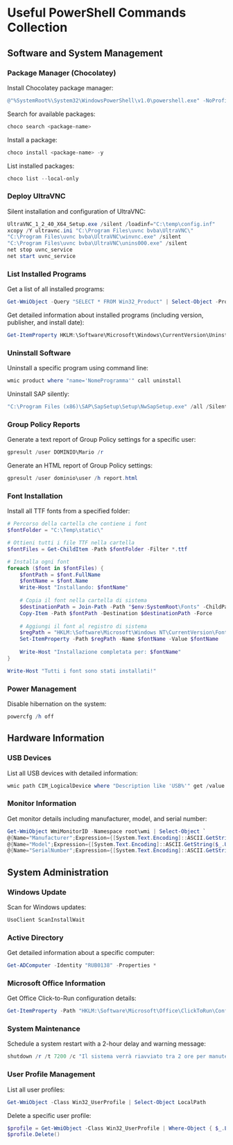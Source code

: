 # Useful PowerShell Commands Collection

## Software and System Management

### Package Manager (Chocolatey)
Install Chocolatey package manager:
```powershell
@"%SystemRoot%\System32\WindowsPowerShell\v1.0\powershell.exe" -NoProfile -InputFormat None -ExecutionPolicy Bypass -Command "iex ((New-Object System.Net.WebClient).DownloadString('https://chocolatey.org/install.ps1'))" && SET "PATH=%PATH%;%ALLUSERSPROFILE%\chocolatey\bin"
```

Search for available packages:
```powershell
choco search <package-name>
```

Install a package:
```powershell
choco install <package-name> -y
```

List installed packages:
```powershell
choco list --local-only
```

### Deploy UltraVNC
Silent installation and configuration of UltraVNC:
```powershell
UltraVNC_1_2_40_X64_Setup.exe /silent /loadinf="C:\temp\config.inf"
xcopy /Y ultravnc.ini "C:\Program Files\uvnc bvba\UltraVNC\"
"C:\Program Files\uvnc bvba\UltraVNC\winvnc.exe" /silent
"C:\Program Files\uvnc bvba\UltraVNC\unins000.exe" /silent
net stop uvnc_service
net start uvnc_service
```

### List Installed Programs
Get a list of all installed programs:
```powershell
Get-WmiObject -Query "SELECT * FROM Win32_Product" | Select-Object -Property Name
```

Get detailed information about installed programs (including version, publisher, and install date):
```powershell
Get-ItemProperty HKLM:\Software\Microsoft\Windows\CurrentVersion\Uninstall\* | Select-Object DisplayName, DisplayVersion, Publisher, InstallDate
```

### Uninstall Software
Uninstall a specific program using command line:
```powershell
wmic product where "name='NomeProgramma'" call uninstall
```

Uninstall SAP silently:
```powershell
"C:\Program Files (x86)\SAP\SapSetup\Setup\NwSapSetup.exe" /all /Silent /uninstall
```

### Group Policy Reports
Generate a text report of Group Policy settings for a specific user:
```powershell
gpresult /user DOMINIO\Mario /r
```

Generate an HTML report of Group Policy settings:
```powershell
gpresult /user dominio\user /h report.html
```

### Font Installation
Install all TTF fonts from a specified folder:
```powershell
# Percorso della cartella che contiene i font
$fontFolder = "C:\Temp\static\"

# Ottieni tutti i file TTF nella cartella
$fontFiles = Get-ChildItem -Path $fontFolder -Filter *.ttf

# Installa ogni font
foreach ($font in $fontFiles) {
    $fontPath = $font.FullName
    $fontName = $font.Name
    Write-Host "Installando: $fontName"
    
    # Copia il font nella cartella di sistema
    $destinationPath = Join-Path -Path "$env:SystemRoot\Fonts" -ChildPath $fontName
    Copy-Item -Path $fontPath -Destination $destinationPath -Force
    
    # Aggiungi il font al registro di sistema
    $regPath = "HKLM:\Software\Microsoft\Windows NT\CurrentVersion\Fonts"
    Set-ItemProperty -Path $regPath -Name $fontName -Value $fontName
    
    Write-Host "Installazione completata per: $fontName"
}

Write-Host "Tutti i font sono stati installati!"
```

### Power Management
Disable hibernation on the system:
```powershell
powercfg /h off
```

## Hardware Information

### USB Devices
List all USB devices with detailed information:
```powershell
wmic path CIM_LogicalDevice where "Description like 'USB%'" get /value
```

### Monitor Information
Get monitor details including manufacturer, model, and serial number:
```powershell
Get-WmiObject WmiMonitorID -Namespace root\wmi | Select-Object `
@{Name="Manufacturer";Expression={[System.Text.Encoding]::ASCII.GetString($_.ManufacturerName)}}, `
@{Name="Model";Expression={[System.Text.Encoding]::ASCII.GetString($_.UserFriendlyName)}}, `
@{Name="SerialNumber";Expression={[System.Text.Encoding]::ASCII.GetString($_.SerialNumberID)}}
```

## System Administration

### Windows Update
Scan for Windows updates:
```powershell
UsoClient ScanInstallWait
```

### Active Directory
Get detailed information about a specific computer:
```powershell
Get-ADComputer -Identity "RUB0138" -Properties *
```

### Microsoft Office Information
Get Office Click-to-Run configuration details:
```powershell
Get-ItemProperty -Path "HKLM:\Software\Microsoft\Office\ClickToRun\Configuration" | Select-Object -Property ProductReleaseIds, ProductVersion
```

### System Maintenance
Schedule a system restart with a 2-hour delay and warning message:
```powershell
shutdown /r /t 7200 /c "Il sistema verrà riavviato tra 2 ore per manutenzione. Si prega di salvare il lavoro in corso."
```

### User Profile Management
List all user profiles:
```powershell
Get-WmiObject -Class Win32_UserProfile | Select-Object LocalPath
```

Delete a specific user profile:
```powershell
$profile = Get-WmiObject -Class Win32_UserProfile | Where-Object { $_.LocalPath -eq "C:\Users\utente" }
$profile.Delete()
```

